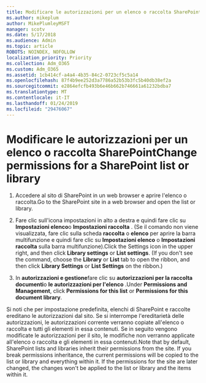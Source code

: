 ```yaml
---
title: Modificare le autorizzazioni per un elenco o raccolta SharePoint
ms.author: mikeplum
author: MikePlumleyMSFT
manager: scotv
ms.date: 5/17/2018
ms.audience: Admin
ms.topic: article
ROBOTS: NOINDEX, NOFOLLOW
localization_priority: Priority
ms.collection: Adm_O365
ms.custom: Adm_O365
ms.assetid: 1cb414cf-a4a4-4b35-84c2-0723cf5c5a14
ms.openlocfilehash: 87f4b9ee252d3a7786a52b53b3fc5b40db38ef2a
ms.sourcegitcommit: e2864efcfb493b6e46b662b746661a61232bdba7
ms.translationtype: MT
ms.contentlocale: it-IT
ms.lasthandoff: 01/24/2019
ms.locfileid: "29476067"
---
```

# <a name="change-permissions-for-a-sharepoint-list-or-library"></a><span data-ttu-id="47adf-102">Modificare le autorizzazioni per un elenco o raccolta SharePoint</span><span class="sxs-lookup"><span data-stu-id="47adf-102">Change permissions for a SharePoint list or library</span></span>

1. <span data-ttu-id="47adf-103">Accedere al sito di SharePoint in un web browser e aprire l'elenco o raccolta.</span><span class="sxs-lookup"><span data-stu-id="47adf-103">Go to the SharePoint site in a web browser and open the list or library.</span></span>
    
2. <span data-ttu-id="47adf-p101">Fare clic sull'icona impostazioni in alto a destra e quindi fare clic su **Impostazioni elenco**o **Impostazioni raccolta** . (Se il comando non viene visualizzata, fare clic sulla scheda **raccolta** o **elenco** per aprire la barra multifunzione e quindi fare clic su **Impostazioni elenco** o **Impostazioni raccolta** sulla barra multifunzione).</span><span class="sxs-lookup"><span data-stu-id="47adf-p101">Click the Settings icon in the upper right, and then click **Library settings** or **List settings**. (If you don't see the command, choose the **Library** or **List** tab to open the ribbon, and then click **Library Settings** or **List Settings** on the ribbon.)</span></span> 
    
3. <span data-ttu-id="47adf-106">In **autorizzazioni e gestione**fare clic su **autorizzazioni per la raccolta documenti**o **le autorizzazioni per l'elenco** .</span><span class="sxs-lookup"><span data-stu-id="47adf-106">Under **Permissions and Management**, click **Permissions for this list** or **Permissions for this document library**.</span></span>
    
<span data-ttu-id="47adf-p102">Si noti che per impostazione predefinita, elenchi di SharePoint e raccolte ereditano le autorizzazioni dal sito. Se si interrompe l'ereditarietà delle autorizzazioni, le autorizzazioni corrente verranno copiate all'elenco o raccolta e tutti gli elementi in essa contenuti. Se in seguito vengono modificate le autorizzazioni per il sito, le modifiche non verranno applicate all'elenco o raccolta e gli elementi in essa contenuti.</span><span class="sxs-lookup"><span data-stu-id="47adf-p102">Note that by default, SharePoint lists and libraries inherit their permissions from the site. If you break permissions inheritance, the current permissions will be copied to the list or library and everything within it. If the permissions for the site are later changed, the changes won't be applied to the list or library and the items within it.</span></span>
  

